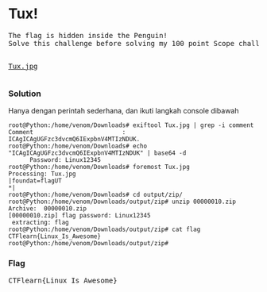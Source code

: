 <h1><b>Tux!</h1></b>
<pre>
The flag is hidden inside the Penguin! 
Solve this challenge before solving my 100 point Scope challenge which uses similar techniques as this one.

<a href='https://ctflearn.com/challenge/download/973'>Tux.jpg</a> 
</pre>
</b><h3>Solution</h3></b>
<p>Hanya dengan perintah sederhana, dan ikuti langkah console dibawah</p>

```console
root@Python:/home/venom/Downloads# exiftool Tux.jpg | grep -i comment
Comment                         : ICAgICAgUGFzc3dvcmQ6IExpbnV4MTIzNDUK.
root@Python:/home/venom/Downloads# echo "ICAgICAgUGFzc3dvcmQ6IExpbnV4MTIzNDUK" | base64 -d
      Password: Linux12345
root@Python:/home/venom/Downloads# foremost Tux.jpg 
Processing: Tux.jpg
|foundat=flagUT	
*|
root@Python:/home/venom/Downloads# cd output/zip/
root@Python:/home/venom/Downloads/output/zip# unzip 00000010.zip 
Archive:  00000010.zip
[00000010.zip] flag password: Linux12345
 extracting: flag                    
root@Python:/home/venom/Downloads/output/zip# cat flag 
CTFlearn{Linux_Is_Awesome}
root@Python:/home/venom/Downloads/output/zip# 
```
</b><h3>Flag</h3></b>
<pre>
CTFlearn{Linux_Is_Awesome}
</pre>
